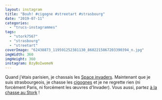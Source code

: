 ```yaml
---
layout: instagram
title: "Bouh! #cigogne #streetart #strasbourg"
date: "2019-07-11"
categories: 
  - "trucs-instagrammes"
tags: 
  - "stork7567"
  - "strasbourg"
  - "streetart"
coverImage: "62438873_119591252381130_8602215867203390394_n.jpg"
imgWidth: 360
imgHeight: 360
instagram: BzyBoIwomeN
---
```


Quand j'étais parisien, je chassais les [Space invaders](http://sitofotos.6x8.org/index.php?/category/2). Maintenant que je suis strasbourgeois, je chasse les [cigognes](https://www.6x8.org/tag/stork7567/) et je ne regrette rien (ni forcément Paris, ni forcément les œuvres d'Invader). Vous aussi, partez [à la chasse au Stork](https://www.6x8.org/2019/11/a-la-chasse-au-stork/) !
